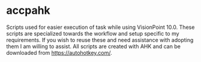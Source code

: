 # accpahk
Scripts used for easier execution of task while using VisionPoint 10.0. 
These scripts are specialized towards the workflow and setup specific to my requirements. 
If you wish to reuse these and need assistance with adopting them I am willing to assist.
All scripts are created with AHK and can be downloaded from https://autohotkey.com/.
